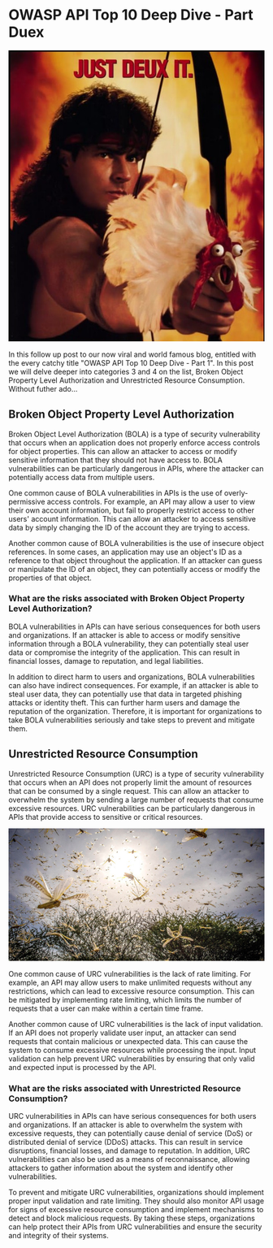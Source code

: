 # **OWASP API Top 10 Deep Dive - Part Duex**

![Just Duex It!](/images/just-duex-it.jpg)

In this follow up post to our now viral and world famous blog, entitled with the every catchy title "OWASP API Top 10 Deep Dive - Part 1". In this post we will delve deeper into categories 3 and 4 on the list, Broken Object Property Level Authorization and Unrestricted Resource Consumption. Without futher ado...

## **Broken Object Property Level Authorization**

Broken Object Level Authorization (BOLA) is a type of security vulnerability that occurs when an application does not properly enforce access controls for object properties. This can allow an attacker to access or modify sensitive information that they should not have access to. BOLA vulnerabilities can be particularly dangerous in APIs, where the attacker can potentially access data from multiple users.

One common cause of BOLA vulnerabilities in APIs is the use of overly-permissive access controls. For example, an API may allow a user to view their own account information, but fail to properly restrict access to other users' account information. This can allow an attacker to access sensitive data by simply changing the ID of the account they are trying to access.

Another common cause of BOLA vulnerabilities is the use of insecure object references. In some cases, an application may use an object's ID as a reference to that object throughout the application. If an attacker can guess or manipulate the ID of an object, they can potentially access or modify the properties of that object.

### **What are the risks associated with Broken Object Property Level Authorization?**

BOLA vulnerabilities in APIs can have serious consequences for both users and organizations. If an attacker is able to access or modify sensitive information through a BOLA vulnerability, they can potentially steal user data or compromise the integrity of the application. This can result in financial losses, damage to reputation, and legal liabilities.

In addition to direct harm to users and organizations, BOLA vulnerabilities can also have indirect consequences. For example, if an attacker is able to steal user data, they can potentially use that data in targeted phishing attacks or identity theft. This can further harm users and damage the reputation of the organization. Therefore, it is important for organizations to take BOLA vulnerabilities seriously and take steps to prevent and mitigate them.

## **Unrestricted Resource Consumption**

Unrestricted Resource Consumption (URC) is a type of security vulnerability that occurs when an API does not properly limit the amount of resources that can be consumed by a single request. This can allow an attacker to overwhelm the system by sending a large number of requests that consume excessive resources. URC vulnerabilities can be particularly dangerous in APIs that provide access to sensitive or critical resources.

![Swarm Credit: FAO/Sven Torfinn](/images/swarm.jpg)

One common cause of URC vulnerabilities is the lack of rate limiting. For example, an API may allow users to make unlimited requests without any restrictions, which can lead to excessive resource consumption. This can be mitigated by implementing rate limiting, which limits the number of requests that a user can make within a certain time frame.

Another common cause of URC vulnerabilities is the lack of input validation. If an API does not properly validate user input, an attacker can send requests that contain malicious or unexpected data. This can cause the system to consume excessive resources while processing the input. Input validation can help prevent URC vulnerabilities by ensuring that only valid and expected input is processed by the API.

### **What are the risks associated with Unrestricted Resource Consumption?**

URC vulnerabilities in APIs can have serious consequences for both users and organizations. If an attacker is able to overwhelm the system with excessive requests, they can potentially cause denial of service (DoS) or distributed denial of service (DDoS) attacks. This can result in service disruptions, financial losses, and damage to reputation. In addition, URC vulnerabilities can also be used as a means of reconnaissance, allowing attackers to gather information about the system and identify other vulnerabilities.

To prevent and mitigate URC vulnerabilities, organizations should implement proper input validation and rate limiting. They should also monitor API usage for signs of excessive resource consumption and implement mechanisms to detect and block malicious requests. By taking these steps, organizations can help protect their APIs from URC vulnerabilities and ensure the security and integrity of their systems.